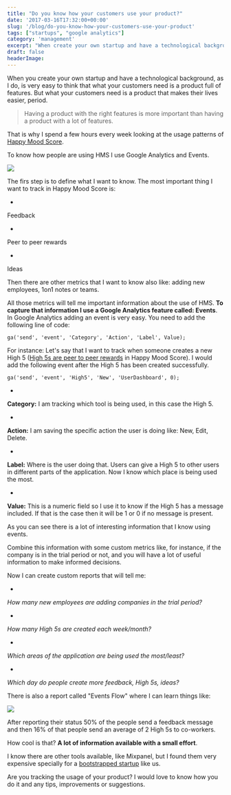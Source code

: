 ```yaml
---
title: "Do you know how your customers use your product?"
date: '2017-03-16T17:32:00+00:00'
slug: '/blog/do-you-know-how-your-customers-use-your-product'
tags: ["startups", "google analytics"]
category: 'management'
excerpt: "When create your own startup and have a technological background, as I do, is very easy to think that what your customers need is a product full of features.  But what your customers need is a product that makes their lives easier."
draft: false
headerImage: 
---
```

When you create your own startup and have a technological background, as I do, is very easy to think that what your customers need is a product full of features. But what your customers need is a product that makes their lives easier, period.

> Having a product with the right features is more important than having a product with a lot of features.

That is why I spend a few hours every week looking at the usage patterns of [Happy Mood Score](https://www.happymoodscore.com).

To know how people are using HMS I use Google Analytics and Events.

 ![](http://static1.squarespace.com/static/5303797ae4b0c6ad9e43f072/5303ce80e4b0400995a883d6/58e6712e46c3c414863a55db/1491497281163/Total+event+distribution.jpgTotal+event+distribution?format=original)

The firs step is to define what I want to know. The most important thing I want to track in Happy Mood Score is:

- 

Feedback

- 

Peer to peer rewards

- 

Ideas

Then there are other metrics that I want to know also like: adding new employees, 1on1 notes or teams.

All those metrics will tell me important information about the use of HMS. **To capture that information I use a Google Analytics feature called: Events**. In Google Analytics adding an event is very easy. You need to add the following line of code:

    ga('send', 'event', 'Category', 'Action', 'Label', Value);

For instance: Let's say that I want to track when someone creates a new High 5 ([High 5s are peer to peer rewards](https://www.happymoodscore.com/features/) in Happy Mood Score). I would add the following event after the High 5 has been created successfully.

    ga('send', 'event', 'High5', 'New', 'UserDashboard', 0);

- 

**Category:** I am tracking which tool is being used, in this case the High 5.

- 

**Action:** I am saving the specific action the user is doing like: New, Edit, Delete.

- 

**Label:** Where is the user doing that. Users can give a High 5 to other users in different parts of the application. Now I know which place is being used the most.

- 

**Value:** This is a numeric field so I use it to know if the High 5 has a message included. If that is the case then it will be 1 or 0 if no message is present.

As you can see there is a lot of interesting information that I know using events.

Combine this information with some custom metrics like, for instance, if the company is in the trial period or not, and you will have a lot of useful information to make informed decisions.

Now I can create custom reports that will tell me:

- 

_How many new employees are adding companies in the trial period?_

- 

_How many High 5s are created each week/month?_

- 

_Which areas of the application are being used the most/least?_

- 

_Which day do people create more feedback, High 5s, ideas?_

There is also a report called "Events Flow" where I can learn things like:

 ![](http://static1.squarespace.com/static/5303797ae4b0c6ad9e43f072/5303ce80e4b0400995a883d6/58e670ff197aea71b4597873/1491497226875/event+flow.jpgevent+flow?format=original)

After reporting their status 50% of the people send a feedback message and then 16% of that people send an average of 2 High 5s to co-workers.

How cool is that? **A lot of information available with a small effort**.

I know there are other tools available, like Mixpanel, but I found them very expensive specially for a [bootstrapped startup](https://www.alvareznavarro.es/blog/2017/2/why-every-startup-should-start-bootstrapped) like us.

Are you tracking the usage of your product? I would love to know how you do it and any tips, improvements or suggestions.

